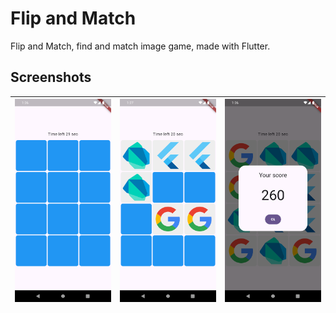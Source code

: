 # Flip and Match

Flip and Match, find and match image game, made with Flutter.

## Screenshots

| ![](/screenshots/Screenshot01.png) | ![](/screenshots/Screenshot02.png) | ![](/screenshots/Screenshot03.png) |
| ---------------------------------- | ---------------------------------- | ---------------------------------- |
